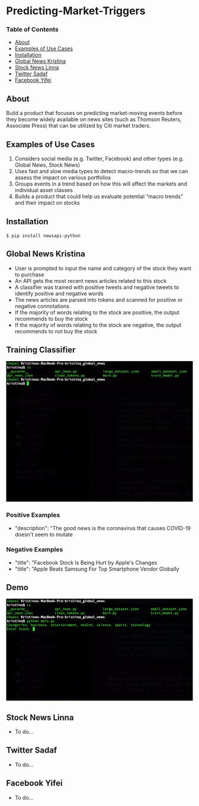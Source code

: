 # Predicting-Market-Triggers

### Table of Contents
- [About](#About)
- [Examples of Use Cases](#Examples-of-Use-Cases)
- [Installation](#Installation)
- [Global News Kristina](#Global-News-Kristina)
- [Stock News Linna](#Stock-News-Linna)
- [Twitter Sadaf](#Twitter-Sadaf)
- [Facebook Yifei](#Facebook-Yifei)


## About
Build a product that focuses on predicting market-moving events before they become widely available on news sites (such as Thomson Reuters, Associate Press) that can be utilized by Citi market traders.

## Examples of Use Cases

1. Considers social media (e.g. Twitter, Facebook) and other types (e.g. Global News, Stock News)
2. Uses fast and slow media types to detect macro-trends so that we can assess the impact on various portfolios
3. Groups events in a trend based on how this will affect the markets and individual asset classes
4. Builds a product that could help us evaluate potential “macro trends” and their impact on stocks

## Installation

```shell script
$ pip install newsapi-python

```

## Global News Kristina
  - User is prompted to input the name and category of the stock they want to purchase
  - An API gets the most recent news articles related to this stock
  - A classifier was trained with positive tweets and negative tweets to identify positive and negative words
  - The news articles are parsed into tokens and scanned for positive or negative connotations
  - If the majority of words relating to the stock are positive, the output recommends to buy the stock
  - If the majority of words relating to the stock are negative, the output recommends to not buy the stock

## Training Classifier
  ![](kristina_global_news/demos/train_classifier_demo.gif)

### Positive Examples
  - "description": "The good news is the coronavirus that causes COVID-19 doesn't seem to mutate

### Negative Examples
  - "title": "Facebook Stock Is Being Hurt by Apple's Changes
  - "title": "Apple Beats Samsung For Top Smartphone Vendor Globally

## Demo
  ![](kristina_global_news/demos/global_news_demo.gif)

## Stock News Linna
  - To do...

## Twitter Sadaf
  - To do...

## Facebook Yifei
  - To do...
